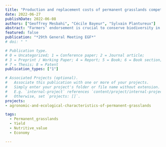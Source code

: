 ```yaml
---
title: "Production and replacement costs of permanent grasslands compete with those of sown grasslands"
date: 2022-06-27
publishDate: 2022-06-08
authors: ["Geoffrey Mesbahi", "Cécile Bayeur", "Sylvain Plantureux"]
abstract: "Farmers’ endorsement is crucial to conserve biodiversity in permanent grasslands, but the lack of visibility on their economic value is a major obstacle. We studied the production costs (i.e., the cost to produce one Mg of dry matter) and the replacement costs (i.e., the cost to replace grassland fodder with a mixture of wheat, soya and cereal straw) of 59 permanent and two sown grasslands from the Vosges Mountains (eastern France). We measured profitability as the difference between replacement costs and production costs. Our results highlighted a strong variability between grasslands, with lower production costs associated to grazing and higher production costs associated to low productivity. Permanent grasslands with low productivity were also associated to low profitability, but our calculation did not take into account their high conservation status which could deliver public subsidies. However, 75 % of the mainly cut permanent grasslands were more profitable than the cut sown grassland, and 75 % of the exclusively grazed grasslands were more profitable than the grazed sown grassland. Overall, permanent grasslands can be more profitable than sown grasslands while protecting biodiversity. We argue for the maintenance of agri-environment schemes that preserve grasslands of high ecological interest."
featured: false
publication: "*29th General Meeting EGF*"
# doi: " "

# Publication type.
# 0 = Uncategorized; 1 = Conference paper; 2 = Journal article;
# 3 = Preprint / Working Paper; 4 = Report; 5 = Book; 6 = Book section;
# 7 = Thesis; 8 = Patent
publication_types: ["1"]

# Associated Projects (optional).
#   Associate this publication with one or more of your projects.
#   Simply enter your project's folder or file name without extension.
#   E.g. `internal-project` references `content/project/internal-project/index.md`.
#   Otherwise, set `projects: []`.
projects:
- agronomic-and-ecological-characteristics-of-permanent-grasslands

tags:
  - Permanent_grasslands
  - Yield
  - Nutritive_value
  - Economy

---
```

